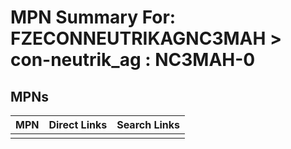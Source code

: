 



# MPN Summary For: FZECONNEUTRIKAGNC3MAH > con-neutrik_ag : NC3MAH-0

## MPNs
  

|MPN|Direct Links|Search Links|
| :--- | :--- | :--- |
||||
